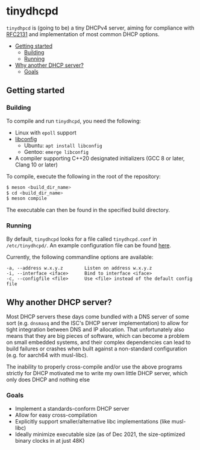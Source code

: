 # tinydhcpd 

`tinydhpcd` is (going to be) a tiny DHCPv4 server, aiming for compliance with [RFC2131](https://datatracker.ietf.org/doc/html/rfc2131) and implementation of
most common DHCP options.

- [Getting started](#getting-started)
  - [Building](#building)
  - [Running](#running)
- [Why another DHCP server?](#why-another-dhcp-server)
  - [Goals](#goals)

## Getting started
### Building
To compile and run `tinydhcpd`, you need the following:

- Linux with `epoll` support
- [libconfig](https://github.com/hyperrealm/libconfig)
  - Ubuntu: `apt install libconfig`
  - Gentoo: `emerge libconfig`  
- A compiler supporting C++20 designated initializers (GCC 8 or later, Clang 10 or later)

To compile, execute the following in the root of the repository:
```bash
$ meson <build_dir_name>
$ cd <build_dir_name>
$ meson compile
```
The executable can then be found in the specified build directory.

### Running
By default, `tinydhcpd` looks for a file called `tinydhcpd.conf` in `/etc/tinydhcpd/`. An example configuration file can be found [here](examples/example.conf).

Currently, the following commandline options are available:
```
-a, --address w.x.y.z        Listen on address w.x.y.z
-i, --interface <iface>      Bind to interface <iface>
-c, --configfile <file>      Use <file> instead of the default config file
```
## Why another DHCP server?

Most DHCP servers these days come bundled with a DNS server of some sort (e.g. `dnsmasq` and the ISC's DHCP server implementation) to allow for tight integration between DNS and IP allocation. That unfortunately also means that they are big pieces of software, which can become a problem on small embedded systems, and their complex dependencies can lead to build failures or crashes when built against a non-standard configuration (e.g. for aarch64 with musl-libc).

The inability to properly cross-compile and/or use the above programs strictly for DHCP motivated me to write my own little DHCP server, which only does DHCP and nothing else

### Goals

- Implement a standards-conform DHCP server
- Allow for easy cross-compilation
- Explicitly support smaller/alternative libc implementations (like musl-libc)
- Ideally minimize executable size (as of Dec 2021, the size-optimized binary clocks in at just 48K)